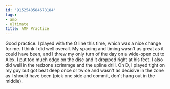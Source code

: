 ```yaml
---
id: '9152548584678184'
tags:
- amp
- ultimate
title: AMP Practice
---
```


Good practice. I played with the O line this time, which was a nice change for me. I think I did well overall. My spacing and timing wasn't as great as it could have been, and I threw my only turn of the day on a wide-open cut to Alex. I put too much edge on the disc and it dropped right at his feet. I also did well in the redzone scrimmge and the upline drill. On D, I played tight on my guy but got beat deep once or twice and wasn't as decisive in the zone as I should have been (pick one side and commit, don't hang out in the middle). 
